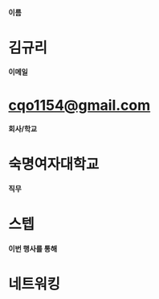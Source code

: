 #### 이름	
#	김규리
	
#### 이메일	
# 	cqo1154@gmail.com
	
#### 회사/학교	
# 	숙명여자대학교
	
#### 직무	
#	스텝
	
#### 이번 행사를 통해 	
#	네트워킹
